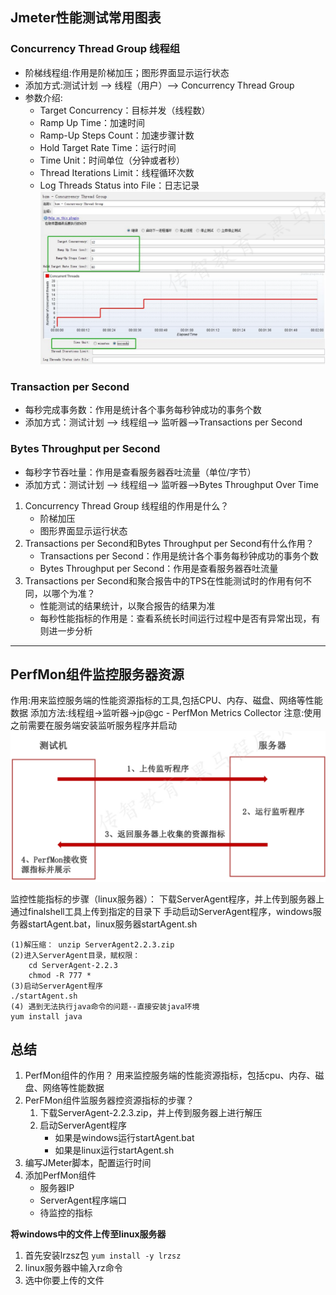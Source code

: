 ## Jmeter性能测试常用图表
### Concurrency Thread Group 线程组
* 阶梯线程组:作用是阶梯加压；图形界面显示运行状态
* 添加方式:测试计划 --> 线程（用户）--> Concurrency Thread Group
* 参数介绍:
  - Target Concurrency：目标并发（线程数）
  - Ramp Up Time：加速时间
  - Ramp-Up Steps Count：加速步骤计数
  - Hold Target Rate Time：运行时间
  - Time Unit：时间单位（分钟或者秒）
  - Thread Iterations Limit：线程循环次数
  - Log Threads Status into File：日志记录
<br>![img_2.png](img_2.png)<br>
### Transaction per Second
* 每秒完成事务数：作用是统计各个事务每秒钟成功的事务个数
* 添加方式：测试计划 --> 线程组--> 监听器-->Transactions per Second
### Bytes Throughput per Second
* 每秒字节吞吐量：作用是查看服务器吞吐流量（单位/字节）
* 添加方式：测试计划 --> 线程组--> 监听器-->Bytes Throughput Over Time
1. Concurrency Thread Group 线程组的作用是什么？
   * 阶梯加压
   * 图形界面显示运行状态
2. Transactions per Second和Bytes Throughput per Second有什么作用？
   * Transactions per Second：作用是统计各个事务每秒钟成功的事务个数
   * Bytes Throughput per Second：作用是查看服务器吞吐流量
3. Transactions per Second和聚合报告中的TPS在性能测试时的作用有何不同，以哪个为准？
   * 性能测试的结果统计，以聚合报告的结果为准
   * 每秒性能指标的作用是：查看系统长时间运行过程中是否有异常出现，有则进一步分析
*** 
## PerfMon组件监控服务器资源
作用:用来监控服务端的性能资源指标的工具,包括CPU、内存、磁盘、网络等性能数据
添加方法:线程组->监听器->jp@gc - PerfMon Metrics Collector
注意:使用之前需要在服务端安装监听服务程序并启动
<br>![img_3.png](img_3.png)<br>

监控性能指标的步骤（linux服务器）：
下载ServerAgent程序，并上传到服务器上
通过finalshell工具上传到指定的目录下
手动启动ServerAgent程序，windows服务器startAgent.bat，linux服务器startAgent.sh
```text
(1)解压缩： unzip ServerAgent2.2.3.zip
(2)进入ServerAgent目录，赋权限：
    cd ServerAgent-2.2.3
    chmod -R 777 *
(3)启动ServerAgent程序
./startAgent.sh
(4) 遇到无法执行java命令的问题--直接安装java环境
yum install java
```
## 总结
1. PerfMon组件的作用？
用来监控服务端的性能资源指标，包括cpu、内存、磁盘、网络等性能数据
2. PerFMon组件监服务器控资源指标的步骤？
   1. 下载ServerAgent-2.2.3.zip，并上传到服务器上进行解压
   2. 启动ServerAgent程序
      * 如果是windows运行startAgent.bat
      * 如果是linux运行startAgent.sh
3. 编写JMeter脚本，配置运行时间
4. 添加PerfMon组件
   * 服务器IP
   * ServerAgent程序端口
   * 待监控的指标

**将windows中的文件上传至linux服务器**
1. 首先安装lrzsz包
`yum install -y lrzsz`
2. linux服务器中输入rz命令
3. 选中你要上传的文件


